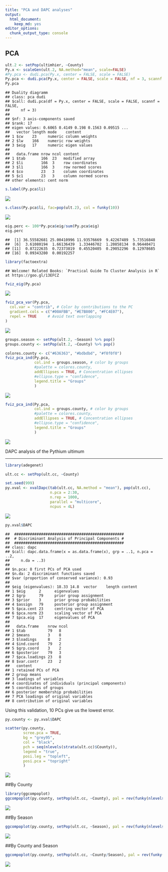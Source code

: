 ```yaml
---
title: "PCA and DAPC analyses"
output:
  html_document:
    keep_md: yes
editor_options:
  chunk_output_type: console
---
```







PCA
-------


```r
ult.2 <- setPop(ultimhier, ~County)
Py.x <- scaleGen(ult.2, NA.method="mean", scale=FALSE)
#Py.pca <- dudi.pca(Py.x, center = FALSE, scale = FALSE)
Py.pca <- dudi.pca(Py.x, center = FALSE, scale = FALSE, nf = 3, scannf = FALSE)
Py.pca
```

```
## Duality diagramm
## class: pca dudi
## $call: dudi.pca(df = Py.x, center = FALSE, scale = FALSE, scannf = FALSE, 
##     nf = 3)
## 
## $nf: 3 axis-components saved
## $rank: 17
## eigen values: 0.6065 0.4149 0.198 0.1563 0.09515 ...
##   vector length mode    content       
## 1 $cw    23     numeric column weights
## 2 $lw    166    numeric row weights   
## 3 $eig   17     numeric eigen values  
## 
##   data.frame nrow ncol content             
## 1 $tab       166  23   modified array      
## 2 $li        166  3    row coordinates     
## 3 $l1        166  3    row normed scores   
## 4 $co        23   3    column coordinates  
## 5 $c1        23   3    column normed scores
## other elements: cent norm
```

```r
s.label(Py.pca$li)
```

![](PCA_and_DAPC_files/figure-html/unnamed-chunk-1-1.png)<!-- -->

```r
s.class(Py.pca$li, fac=pop(ult.2), col = funky(10))
```

![](PCA_and_DAPC_files/figure-html/unnamed-chunk-1-2.png)<!-- -->

```r
eig.perc <- 100*Py.pca$eig/sum(Py.pca$eig)
eig.perc
```

```
##  [1] 36.55582681 25.00410996 11.93576669  9.42267489  5.73516848
##  [6]  3.61080194  1.66136439  1.33446702  1.20858134  0.96440471
## [11]  0.87222635  0.72373819  0.45520405  0.29052296  0.12978685
## [16]  0.09343280  0.00192257
```

```r
library(factoextra)
```

```
## Welcome! Related Books: `Practical Guide To Cluster Analysis in R` at https://goo.gl/13EFCZ
```

```r
fviz_eig(Py.pca)
```

![](PCA_and_DAPC_files/figure-html/unnamed-chunk-1-3.png)<!-- -->

```r
fviz_pca_var(Py.pca,
  col.var = "contrib", # Color by contributions to the PC
  gradient.cols = c("#00AFBB", "#E7B800", "#FC4E07"),
  repel = TRUE     # Avoid text overlapping
)
```

![](PCA_and_DAPC_files/figure-html/unnamed-chunk-1-4.png)<!-- -->

```r
groups.season <- setPop(ult.2, ~Season) %>% pop()
groups.county <- setPop(ult.2, ~County) %>% pop()

colores.county <- c("#636363", "#bdbdbd", "#f0f0f0")
fviz_pca_ind(Py.pca,
             col.ind = groups.season, # color by groups
             #palette = colores.county,
             addEllipses = TRUE, # Concentration ellipses
             #ellipse.type = "confidence",
             legend.title = "Groups"
             )
```

![](PCA_and_DAPC_files/figure-html/unnamed-chunk-1-5.png)<!-- -->

```r
fviz_pca_ind(Py.pca,
             col.ind = groups.county, # color by groups
             #palette = colores.county,
             addEllipses = TRUE, # Concentration ellipses
             #ellipse.type = "confidence",
             legend.title = "Groups"
             )
```

![](PCA_and_DAPC_files/figure-html/unnamed-chunk-1-6.png)<!-- -->



DAPC analysis of the Pythium ultimum
____________________________________


```r
library(adegenet)

ult.cc <- setPop(ult.cc, ~County)

set.seed(999)
py.xval <- xvalDapc(tab(ult.cc, NA.method = "mean"), pop(ult.cc), 
                    n.pca = 2:30,
                    n.rep = 1000,
                    parallel = "multicore", 
                    ncpus = 4L)
```

![](PCA_and_DAPC_files/figure-html/unnamed-chunk-2-1.png)<!-- -->

```r
py.xval$DAPC
```

```
## 	#################################################
## 	# Discriminant Analysis of Principal Components #
## 	#################################################
## class: dapc
## $call: dapc.data.frame(x = as.data.frame(x), grp = ..1, n.pca = ..2, 
##     n.da = ..3)
## 
## $n.pca: 8 first PCs of PCA used
## $n.da: 2 discriminant functions saved
## $var (proportion of conserved variance): 0.93
## 
## $eig (eigenvalues): 18.33 14.8  vector    length content                   
## 1 $eig      2      eigenvalues               
## 2 $grp      79     prior group assignment    
## 3 $prior    3      prior group probabilities 
## 4 $assign   79     posterior group assignment
## 5 $pca.cent 23     centring vector of PCA    
## 6 $pca.norm 23     scaling vector of PCA     
## 7 $pca.eig  17     eigenvalues of PCA        
## 
##   data.frame    nrow ncol
## 1 $tab          79   8   
## 2 $means        3    8   
## 3 $loadings     8    2   
## 4 $ind.coord    79   2   
## 5 $grp.coord    3    2   
## 6 $posterior    79   3   
## 7 $pca.loadings 23   8   
## 8 $var.contr    23   2   
##   content                                          
## 1 retained PCs of PCA                              
## 2 group means                                      
## 3 loadings of variables                            
## 4 coordinates of individuals (principal components)
## 5 coordinates of groups                            
## 6 posterior membership probabilities               
## 7 PCA loadings of original variables               
## 8 contribution of original variables
```


Using this validation, 10 PCs give us the lowest error.


```r
py.county <- py.xval$DAPC

scatter(py.county, 
        scree.pca = TRUE,
        bg = "grey95",
        col = "black",
        pch = seq(nlevels(strata(ult.cc)$County)),
        legend = "true",
        posi.leg = "topleft",
        posi.pca = "topright"
        )
```

![](PCA_and_DAPC_files/figure-html/unnamed-chunk-3-1.png)<!-- -->


##By County


```r
library(ggcompoplot)
ggcompoplot(py.county, setPop(ult.cc, ~County), pal = rev(funky(nlevels(strata(ult.cc)$County))), cols = 1)
```

![](PCA_and_DAPC_files/figure-html/unnamed-chunk-4-1.png)<!-- -->

##By Season


```r
ggcompoplot(py.county, setPop(ult.cc, ~Season), pal = rev(funky(nlevels(strata(ult.cc)$Season))), cols = 1)
```

![](PCA_and_DAPC_files/figure-html/unnamed-chunk-5-1.png)<!-- -->

##By County and Season


```r
ggcompoplot(py.county, setPop(ult.cc, ~County/Season), pal = rev(funky(nlevels(strata(ult.cc)$County))), cols = 1)
```

![](PCA_and_DAPC_files/figure-html/unnamed-chunk-6-1.png)<!-- -->



